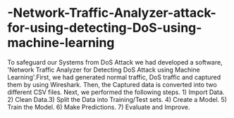 # -Network-Traffic-Analyzer-attack-for-using-detecting-DoS-using-machine-learning
To safeguard our Systems from DoS Attack we had developed a software, 'Network Traffic Analyzer for Detecting DoS Attack using Machine Learning'.First, we had generated normal traffic, DoS traffic and captured them by using Wireshark. Then, the Captured data is converted into two different CSV files. Next, we performed the following steps. 1) Import Data. 2) Clean Data.3) Split the Data into Training/Test sets. 4) Create a Model. 5) Train the Model. 6) Make Predictions. 7) Evaluate and Improve.
